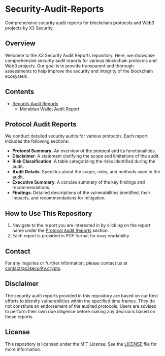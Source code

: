 # Security-Audit-Reports

Comprehensive security audit reports for blockchain protocols and Web3 projects by X3 Security.

## Overview
Welcome to the X3 Security Audit Reports repository. Here, we showcase comprehensive security audit reports for various blockchain protocols and Web3 projects. Our goal is to provide transparent and thorough assessments to help improve the security and integrity of the blockchain ecosystem.

## Contents
- [Security Audit Reports](#protocol-audit-reports)
  - [Mondrian Wallet Audit Report](./MondrianWallet-audit-report.pdf)

## Protocol Audit Reports
We conduct detailed security audits for various protocols. Each report includes the following sections:
- **Protocol Summary**: An overview of the protocol and its functionalities.
- **Disclaimer**: A statement clarifying the scope and limitations of the audit.
- **Risk Classification**: A table categorizing the risks identified during the audit.
- **Audit Details**: Specifics about the scope, roles, and methods used in the audit.
- **Executive Summary**: A concise summary of the key findings and recommendations.
- **Findings**: Detailed descriptions of the vulnerabilities identified, their impacts, and recommendations for mitigation.

## How to Use This Repository
1. Navigate to the report you are interested in by clicking on the report name under the [Protocol Audit Reports](#security-audit-reports) section.
2. Each report is provided in PDF format for easy readability.

## Contact
For any inquiries or further information, please contact us at [contact@x3security.crypto](mailto:x3security.crypto@ud.me).

## Disclaimer
The security audit reports provided in this repository are based on our best efforts to identify vulnerabilities within the specified time frames. They do not constitute an endorsement of the audited protocols. Users are advised to perform their own due diligence before making any decisions based on these reports.

## License
This repository is licensed under the MIT License. See the [LICENSE](./LICENSE) file for more information.
